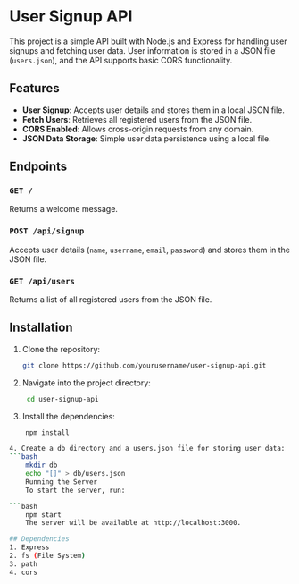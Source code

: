# User Signup API

This project is a simple API built with Node.js and Express for handling user signups and fetching user data. User information is stored in a JSON file (`users.json`), and the API supports basic CORS functionality.

## Features

- **User Signup**: Accepts user details and stores them in a local JSON file.
- **Fetch Users**: Retrieves all registered users from the JSON file.
- **CORS Enabled**: Allows cross-origin requests from any domain.
- **JSON Data Storage**: Simple user data persistence using a local file.

## Endpoints

### `GET /`

Returns a welcome message.

### `POST /api/signup`

Accepts user details (`name`, `username`, `email`, `password`) and stores them in the JSON file.

### `GET /api/users`

Returns a list of all registered users from the JSON file.

## Installation

1. Clone the repository:

   ```bash
   git clone https://github.com/yourusername/user-signup-api.git

   ```

2. Navigate into the project directory:

   ```bash
    cd user-signup-api

   ```

3. Install the dependencies:

````bash
    npm install

4. Create a db directory and a users.json file for storing user data:
```bash
    mkdir db
    echo "[]" > db/users.json
    Running the Server
    To start the server, run:

```bash
    npm start
    The server will be available at http://localhost:3000.

## Dependencies
1. Express
2. fs (File System)
3. path
4. cors

